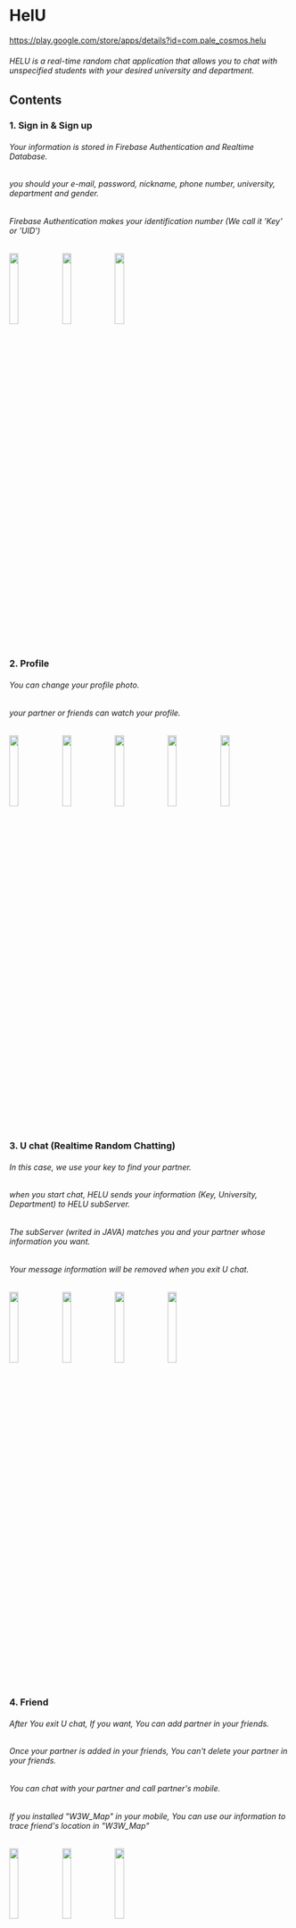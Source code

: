 # HelU
https://play.google.com/store/apps/details?id=com.pale_cosmos.helu

###### HELU is a real-time random chat application that allows you to chat with unspecified students with your desired university and department.
## Contents
### 1. Sign in & Sign up
###### Your information is stored in Firebase Authentication and Realtime Database.
###### you should your e-mail, password, nickname, phone number, university, department and gender.
###### Firebase Authentication makes your identification number (We call it 'Key' or 'UID')

<div>
  <img src="https://user-images.githubusercontent.com/43880597/59008198-a94cca80-8864-11e9-9034-b17d29590cb7.png" width="18%"></img>
   <img src="https://user-images.githubusercontent.com/43880597/59008201-abaf2480-8864-11e9-912e-2aabd5813e20.png" width="18%"></img>
    <img src="https://user-images.githubusercontent.com/43880597/59008204-ace05180-8864-11e9-921c-f3dc5278687f.png" width="18%"></img>
</div>

### 2. Profile
###### You can change your profile photo.
###### your partner or friends can watch your profile.

<div>
  <img src="https://user-images.githubusercontent.com/43880597/59008989-f336b000-8866-11e9-8d8d-577495e80b8c.png" width="18%"></img>
   <img src="https://user-images.githubusercontent.com/43880597/59008990-f336b000-8866-11e9-9589-9f3e64015010.png" width="18%"></img>
    <img src="https://user-images.githubusercontent.com/43880597/59008991-f336b000-8866-11e9-8e43-726cdc0fb7d1.png" width="18%"></img>
    <img src="https://user-images.githubusercontent.com/43880597/59008992-f3cf4680-8866-11e9-918f-70bd87843f03.png" width="18%"></img>
    <img src="https://user-images.githubusercontent.com/43880597/59008993-f3cf4680-8866-11e9-927a-96920a0b6e4e.png" width="18%"></img>
</div>

### 3. U chat (Realtime Random Chatting)
###### In this case, we use your key to find your partner.
###### when you start chat, HELU sends your information (Key, University, Department) to HELU subServer.
###### The subServer (writed in JAVA) matches you and your partner whose information you want.
###### Your message information will be removed when you exit U chat.

<div>
  <img src="https://user-images.githubusercontent.com/43880597/59008515-a1d9f100-8865-11e9-88d0-c2c5fe36bd07.png" width="18%"></img>
   <img src="https://user-images.githubusercontent.com/43880597/59008516-a2728780-8865-11e9-8cc1-7efafbfe70e1.png" width="18%"></img>
    <img src="https://user-images.githubusercontent.com/43880597/59008517-a2728780-8865-11e9-88fc-58b7ddc8b7b7.png" width="18%"></img>
    <img src="https://user-images.githubusercontent.com/43880597/59008513-a1d9f100-8865-11e9-8f17-efc2c48839b1.png" width="18%"></img>
</div>

### 4. Friend 
###### After You exit U chat, If you want, You can add partner in your friends.
###### Once your partner is added in your friends, You can't delete your partner in your friends.
###### You can chat with your partner and call partner's mobile.
###### If you installed "W3W_Map" in your mobile, You can use our information to trace friend's location in "W3W_Map"

<div>
  <img src="https://user-images.githubusercontent.com/43880597/59008645-16ad2b00-8866-11e9-990b-b68bec33875e.png" width="18%"></img>
   <img src="https://user-images.githubusercontent.com/43880597/59008646-1745c180-8866-11e9-810f-4ad54b8b2572.png" width="18%"></img>
    <img src="https://user-images.githubusercontent.com/43880597/59008644-16ad2b00-8866-11e9-9dc3-788affdc4c6d.png" width="18%"></img>
</div>

### 5. Talk
###### As with U chat, you can send text message or photo.
###### But it never be removed automatically, You can remove the information in 'Chat' tap when you want.

<div>
  <img src="https://user-images.githubusercontent.com/43880597/59008794-5aa03000-8866-11e9-9e1f-edea63d66d1e.png" width="18%"></img>
   <img src="https://user-images.githubusercontent.com/43880597/59008795-5aa03000-8866-11e9-837a-66f4247efdd5.png" width="18%"></img>
    <img src="https://user-images.githubusercontent.com/43880597/59008796-5b38c680-8866-11e9-91a9-4036ef908017.png" width="18%"></img>
</div>

### 6. Qua-Talk (my Deaprtment chatting)
###### Qua-Talk is chatting with students in your department.
###### The information never be removed.

<div>
  <img src="https://user-images.githubusercontent.com/43880597/59008869-963afa00-8866-11e9-981f-53da4c4762f8.png" width="18%"></img>
   <img src="https://user-images.githubusercontent.com/43880597/59008870-963afa00-8866-11e9-850d-0137402fa58a.png" width="18%"></img>
</div>

## License


